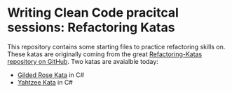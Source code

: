 # Writing Clean Code pracitcal sessions: Refactoring Katas
This repository contains some starting files to practice refactoring skills on. These katas are originally coming from the great [Refactoring-Katas repository on GitHub](https://github.com/marcoemrich/Refactoring-Katas). Two katas are avaialble today:
- [Gilded Rose Kata](./GildedRose) in C#
- [Yahtzee Kata](./Yahtzee) in C#
